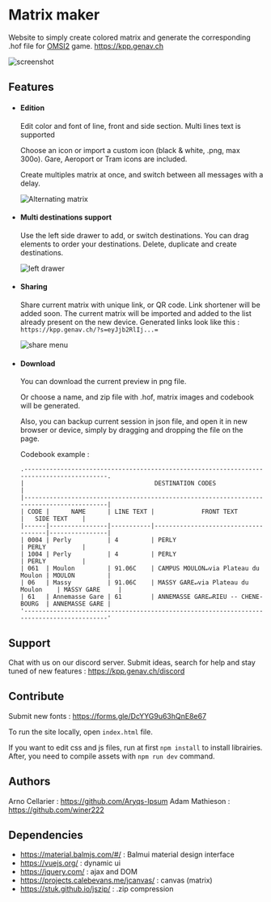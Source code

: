 # Matrix maker

Website to simply create colored matrix and generate the corresponding .hof file for [OMSI2](https://store.steampowered.com/app/252530/OMSI_2_Steam_Edition/) game.
https://kpp.genav.ch

![screenshot](https://i.imgur.com/szRCIZm.png)

## Features

* #### Edition

    Edit color and font of line, front and side section. Multi lines text is supported

    Choose an icon or import a custom icon (black & white, .png, max 300o). Gare, Aeroport or Tram icons are included.

    Create multiples matrix at once, and switch between all messages with a delay.

    ![Alternating matrix](https://i.imgur.com/pwaxQN9.gif)

* #### Multi destinations support

    Use the left side drawer to add, or switch destinations. You can drag elements to order your destinations.
    Delete, duplicate and create destinations.

    ![left drawer](https://i.imgur.com/Oceg6sq.gif)

* #### Sharing

    Share current matrix with unique link, or QR code. Link shortener will be added soon. The current matrix will be imported and added to the list already present on the new device.
    Generated links look like this : `https://kpp.genav.ch/?s=eyJjb2RlIj...=`

    ![share menu](https://i.imgur.com/ZQVggZl.png)

* #### Download

    You can download the current preview in png file.
   
    Or choose a name, and zip file with .hof, matrix images and codebook will be generated. 

    Also, you can backup current session in json file, and open it in new browser or device, simply by dragging and dropping the file on the page.
    
    Codebook example :
    
    ```
    .------------------------------------------------------------------------------------------.
    |                                    DESTINATION CODES                                     |
    |------------------------------------------------------------------------------------------|
    | CODE |      NAME      | LINE TEXT |             FRONT TEXT              |   SIDE TEXT    |
    |------|----------------|-----------|-------------------------------------|----------------|
    | 0004 | Perly          | 4         | PERLY                               | PERLY          |
    | 1004 | Perly          | 4         | PERLY                               | PERLY          |
    | 061  | Moulon         | 91.06C    | CAMPUS MOULON↵via Plateau du Moulon | MOULON         |
    | 06   | Massy          | 91.06C    | MASSY GARE↵via Plateau du Moulon    | MASSY GARE     |
    | 61   | Annemasse Gare | 61        | ANNEMASSE GARE↵RIEU -- CHENE-BOURG  | ANNEMASSE GARE |
    '------------------------------------------------------------------------------------------'
    ```

## Support

Chat with us on our discord server. Submit ideas, search for help and stay tuned of new features : https://kpp.genav.ch/discord

## Contribute

Submit new fonts : https://forms.gle/DcYYG9u63hQnE8e67

To run the site locally, open `index.html` file.

If you want to edit css and js files, run at first `npm install` to install librairies. After, you need to compile assets with `npm run dev` command.

## Authors

Arno Cellarier : https://github.com/Aryqs-Ipsum
Adam Mathieson : https://github.com/winer222

## Dependencies

* https://material.balmjs.com/#/ : Balmui material design interface
* https://vuejs.org/ : dynamic ui
* https://jquery.com/ : ajax and DOM
* https://projects.calebevans.me/jcanvas/ : canvas (matrix)
* https://stuk.github.io/jszip/ : .zip compression